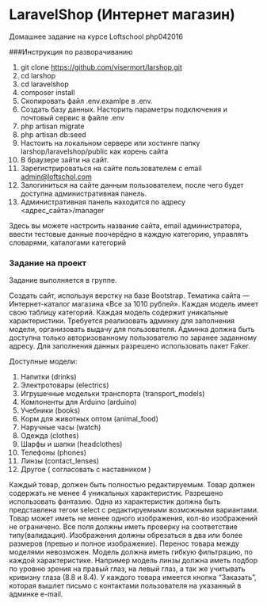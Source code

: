 # LaravelShop (Интернет магазин)

Домашнее задание на курсе Loftschool php042016

###Инструкция по разворачиванию

1. git clone https://github.com/visermort/larshop.git
2. cd larshop
3. cd laravelshop
4. composer install
5. Скопировать файл .env.examlpe в .env.
6. Создать базу данных. Насторить параметры подключения и почтовый сервис в файле .env
5. php artisan migrate
6. php artisan db:seed
7. Настоить на локальном сервере или хостинге папку larshop/laravelshop/public как корень сайта
8. В браузере зайти на сайт.
9. Зарегистрироваться на сайте пользователем с email admin@loftschol.com
10. Залогиниться на сайте данным пользователем, после чего будет доступна административная панель.
11. Административная панель находится по адресу <адрес_сайта>/manager

Здесь вы можете настроить название сайта, email администратора, ввести тестовые данные поочерёдно в каждую категорию, управлять словарями, каталогами категорий


### Задание на проект

Задание выполняется в группе.

Создать сайт, используя верстку на базе Bootstrap.
Тематика сайта — Интернет-каталог магазина «Все за 1010 рублей».
Каждая модель имеет свою таблицу  категорий. Каждая модель содержит уникальные характеристики.
Требуется реализовать админку для заполнения модели, организовать выдачу для пользователя.
Aдминка должна быть доступна только авторизованному пользователю по заранее заданному адресу.
Для заполнения данных разрешено использовать пакет Faker.

Доступные модели:
1. Напитки (drinks)
2. Электротовары (electrics)
3. Игрушечные 	модельки транспорта (transport_models)
4. Компоненты 	для Arduino (arduino)
5. Учебники (books)
6. Корм для животных оптом (animal_food)
7. Наручные часы (watch)
8. Одежда (clothes)
9. Шарфы и шапки (headclothes)
10. Телефоны (phones)
11. Линзы 	(contact_lenses)
12. Другое ( согласовать с наставником )


Каждый товар, должен быть полностью редактируемым.
Товар должен содержать не менее 4 уникальных характеристик.
Разрешено использовать фантазию.
Одна из характеристик должна быть представлена тегом select с редактируемыми возможными вариантами.
Товар может иметь не менее одного изображения, кол-во изображений не ограничено.
Все поля должны иметь проверку на соответствие типу(валидация).
Изображения должны обрезаться в два или более размеров (превью и полное изображение).
Перенос товара между моделями невозможен. Модель должна иметь гибкую фильтрацию, по каждой характеристике.
Например модель линзы должна иметь подбор по уровню зрения на правый глаз, на левый глаз, а так же учитывать кривизну глаза (8.8 и 8.4).
У каждого товара имеется кнопка “Заказать”, которая вышлет письмо с контактами пользователя на указанный в админке e-mail.

